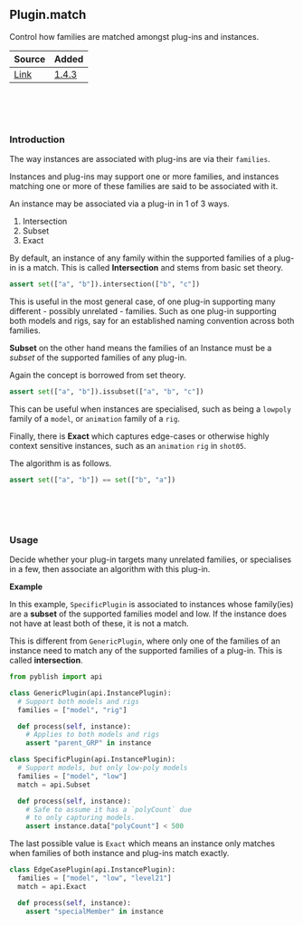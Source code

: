 ## Plugin.match

Control how families are matched amongst plug-ins and instances.


| Source     | Added
|------------|---------
|[Link][]    | [1.4.3][Added]

[Link]: https://github.com/pyblish/pyblish-base/blob/6dc5781d6bb7b97fb7bc9df268f59e24a477c272/pyblish/plugin.py#L238
[Added]: https://github.com/pyblish/pyblish-base/releases/tag/1.4.3

<br>
<br>
<br>

### Introduction

The way instances are associated with plug-ins are via their `families`.

Instances and plug-ins may support one or more families, and instances matching one or more of these families are said to be associated with it.

An instance may be associated via a plug-in in 1 of 3 ways.

1. Intersection
2. Subset
3. Exact

By default, an instance of any family within the supported families of a plug-in is a match. This is called **Intersection** and stems from basic set theory.

```python
assert set(["a", "b"]).intersection(["b", "c"])
```

This is useful in the most general case, of one plug-in supporting many different - possibly unrelated - families. Such as one plug-in supporting both models and rigs, say for an established naming convention across both families.

**Subset** on the other hand means the families of an Instance must be a *subset* of the supported families of any plug-in.

Again the concept is borrowed from set theory.

```python
assert set(["a", "b"]).issubset(["a", "b", "c"])
```

This can be useful when instances are specialised, such as being a `lowpoly` family of a `model`, or `animation`  family of a `rig`.

Finally, there is **Exact** which captures edge-cases or otherwise highly context sensitive instances, such as an `animation` `rig` in `shot05`.

The algorithm is as follows.

```python
assert set(["a", "b"]) == set(["b", "a"])
```

<br>
<br>
<br>

### Usage

Decide whether your plug-in targets many unrelated families, or specialises in a few, then associate an algorithm with this plug-in.

**Example**

In this example, `SpecificPlugin` is associated to instances whose family(ies) are a **subset** of the supported families model and low. If the instance does not have at least both of these, it is not a match.

This is different from `GenericPlugin`, where only one of the families of an instance need to match any of the supported families of a plug-in. This is called **intersection**.

```python
from pyblish import api

class GenericPlugin(api.InstancePlugin):
  # Support both models and rigs
  families = ["model", "rig"]

  def process(self, instance):
    # Applies to both models and rigs
    assert "parent_GRP" in instance

class SpecificPlugin(api.InstancePlugin):
  # Support models, but only low-poly models
  families = ["model", "low"]
  match = api.Subset

  def process(self, instance):
    # Safe to assume it has a `polyCount` due
    # to only capturing models.
    assert instance.data["polyCount"] < 500
```

The last possible value is `Exact` which means an instance only matches when families of both instance and plug-ins match exactly.

```python
class EdgeCasePlugin(api.InstancePlugin):
  families = ["model", "low", "level21"]
  match = api.Exact

  def process(self, instance):
    assert "specialMember" in instance
```